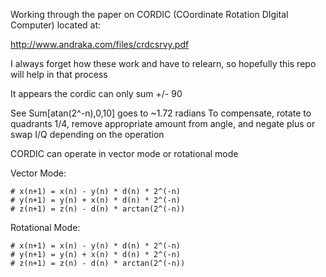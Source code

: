 Working through the paper on CORDIC (COordinate Rotation 
DIgital Computer) located at:

http://www.andraka.com/files/crdcsrvy.pdf

I always forget how these work and have to relearn, so hopefully
this repo will help in that process

It appears the cordic can only sum +/- 90

See Sum[atan(2^-n),0,10] goes to ~1.72 radians
To compensate, rotate to quadrants 1/4, remove 
appropriate amount from angle, and negate 
plus or swap I/Q depending on the operation





CORDIC can operate in vector mode or rotational mode

Vector Mode:

    # x(n+1) = x(n) - y(n) * d(n) * 2^(-n)
    # y(n+1) = y(n) + x(n) * d(n) * 2^(-n)
    # z(n+1) = z(n) - d(n) * arctan(2^(-n))
    

Rotational Mode:

    # x(n+1) = x(n) - y(n) * d(n) * 2^(-n)
    # y(n+1) = y(n) + x(n) * d(n) * 2^(-n)
    # z(n+1) = z(n) - d(n) * arctan(2^(-n))
